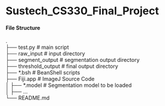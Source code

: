 # Sustech_CS330_Final_Project

#### File Structure  
.  
├── test.py                 # main script    
├── raw_input               # input directory  
├── segment_output          # segmentation output directory  
├── threshold_output        # final output directory   
├── \*.bsh                  # BeanShell scripts  
├── Fiji.app                # ImageJ Source Code  
│    ├── \*.model           # Segmentation model to be loaded  
│    ├── ...                   
└── README.md  
